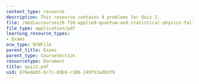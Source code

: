 ```yaml
---
content_type: resource
description: This resource contains 4 problems for Quiz 2.
file: /media/courses/6-728-applied-quantum-and-statistical-physics-fall-2006/876edab5bc7c89b9c106249f53adb3f9_quiz2.pdf
file_type: application/pdf
learning_resource_types:
- Exams
ocw_type: OCWFile
parent_title: Exams
parent_type: CourseSection
resourcetype: Document
title: quiz2.pdf
uid: 876edab5-bc7c-89b9-c106-249f53adb3f9
---
```

